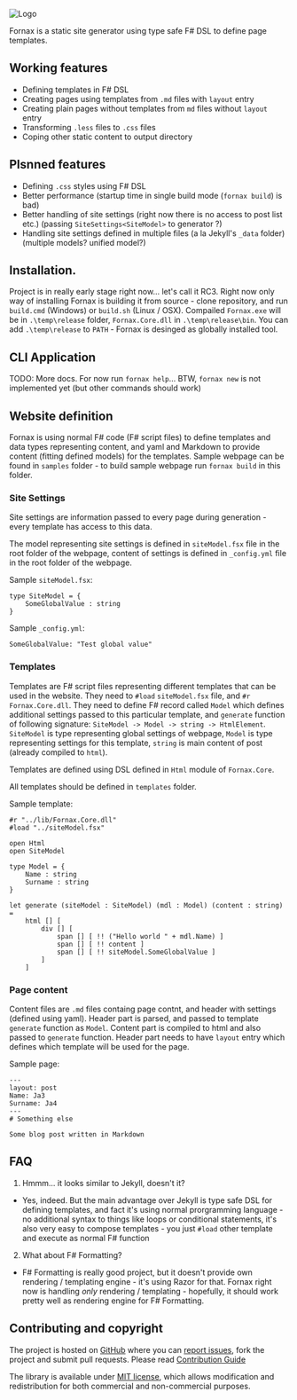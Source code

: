 ![Logo](https://gitlab.com/Krzysztof-Cieslak/Fornax/raw/master/logo/Fornax.png)

Fornax is a static site generator using type safe F# DSL to define page templates.

## Working features

* Defining templates in F# DSL
* Creating pages using templates from `.md` files with `layout` entry
* Creating plain pages without templates from `md` files without `layout` entry
* Transforming `.less` files to `.css` files
* Coping other static content to output directory

## Plsnned features

* Defining `.css` styles using F# DSL
* Better performance (startup time in single build mode (`fornax build`) is bad)
* Better handling of site settings (right now there is no access to post list etc.) (passing `SiteSettings<SiteModel>` to generator ?)
* Handling site settings defined in multiple files (a la Jekyll's `_data` folder) (multiple models? unified model?)

## Installation.

Project is in really early stage right now... let's call it RC3. Right now only way of installing Fornax is building it from source - clone repository, and run `build.cmd` (Windows) or `build.sh` (Linux / OSX). Compailed `Fornax.exe` will be in `.\temp\release` folder, `Fornax.Core.dll` in `.\temp\release\bin`. You can add `.\temp\release` to `PATH` - Fornax is desinged as globally installed tool.

## CLI Application

TODO: More docs. For now run `fornax help`... BTW, `fornax new` is not implemented yet (but other commands should work)

## Website definition

Fornax is using normal F# code (F# script files) to define templates and data types representing content, and yaml and Markdown to provide content (fitting defined models) for the templates. Sample webpage can be found in `samples` folder - to build sample webpage run `fornax build` in this folder.

### Site Settings

Site settings are information passed to every page during generation - every template has access to this data.

The model representing site settings is defined in `siteModel.fsx` file in the root folder of the webpage, content of settings is defined in `_config.yml` file in the root folder of the webpage.

Sample `siteModel.fsx`:

```
type SiteModel = {
    SomeGlobalValue : string
}
```

Sample `_config.yml`:
```
SomeGlobalValue: "Test global value"
```

### Templates

Templates are F# script files representing different templates that can be used in the website. They need to `#load` `siteModel.fsx` file, and `#r` `Fornax.Core.dll`. They need to define F# record called `Model` which defines additional settings passed to this particular template, and `generate` function of following signature: `SiteModel -> Model -> string -> HtmlElement`. `SiteModel` is type representing global settings of webpage, `Model` is type representing settings for this template, `string` is main content of post (already compiled to `html`).

Templates are defined using DSL defined in `Html` module of `Fornax.Core`.

All templates should be defined in `templates` folder.

Sample template:
```
#r "../lib/Fornax.Core.dll"
#load "../siteModel.fsx"

open Html
open SiteModel

type Model = {
    Name : string
    Surname : string
}

let generate (siteModel : SiteModel) (mdl : Model) (content : string) =
    html [] [
        div [] [
            span [] [ !! ("Hello world " + mdl.Name) ]
            span [] [ !! content ]
            span [] [ !! siteModel.SomeGlobalValue ]
        ]
    ]
```

### Page content

Content files are `.md` files containg page contnt, and header with settings (defined using yaml). Header part is parsed, and passed to template `generate` function as `Model`. Content part is compiled to html and also passed to `generate` function. Header part needs to have `layout` entry which defines which template will be used for the page.

Sample page:

```
---
layout: post
Name: Ja3
Surname: Ja4
---
# Something else

Some blog post written in Markdown
```

## FAQ

1. Hmmm... it looks similar to Jekyll, doesn't it?

* Yes, indeed. But the main advantage over Jekyll is type safe DSL for defining templates, and fact it's using normal prorgramming language - no additional syntax to things like loops or conditional statements, it's also very easy to compose templates - you just `#load` other template and execute as normal F# function

2. What about F# Formatting?

* F# Formatting is really good project, but it doesn't provide own rendering / templating engine - it's using Razor for that. Fornax right now is handling *only* rendering / templating - hopefully, it should work pretty well as rendering engine for F# Formatting.

## Contributing and copyright

The project is hosted on [GitHub](https://gitlab.com/Krzysztof-Cieslak/Fornax) where you can [report issues](https://gitlab.com/Krzysztof-Cieslak/Fornax/issues), fork
the project and submit pull requests. Please read [Contribution Guide](https://gitlab.com/Krzysztof-Cieslak/Fornax/blob/master/CONTRIBUTING.md)

The library is available under [MIT license](https://gitlab.com/Krzysztof-Cieslak/Fornax/blob/master/LICENSE.md), which allows modification and redistribution for both commercial and non-commercial purposes.